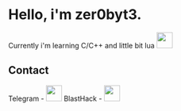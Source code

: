 # Hello, i'm zer0byt3.

Currently i'm learning C/C++ and little bit lua
<img height="32" src="https://skillicons.dev/icons?i=c,cpp,lua,vscode,visualstudio"/>

## Contact
Telegram - [<img height="32" width="32" src="https://cdn.simpleicons.org/telegram"/>](https://t.me/zer0byt3)
BlastHack - [<img height="32" width="32" src="https://www.blast.hk/styles/io_dark/images/blasthack/logo_b_new.png"/>](https://www.blast.hk/members/423793/)
